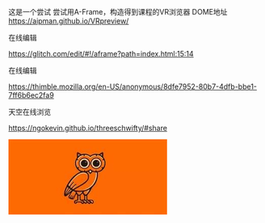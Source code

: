 这是一个尝试
尝试用A-Frame，构造得到课程的VR浏览器
DOME地址
https://aipman.github.io/VRpreview/

在线编辑

https://glitch.com/edit/#!/aframe?path=index.html:15:14 

在线编辑

https://thimble.mozilla.org/en-US/anonymous/8dfe7952-80b7-4dfb-bbe1-7ff6b6ec2fa9

天空在线浏览

https://ngokevin.github.io/threeschwifty/#share

![image](https://raw.githubusercontent.com/aipman/VRpreview/master/docs/maotouying.jpg)
